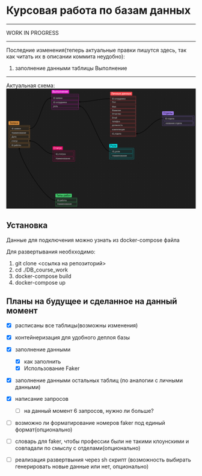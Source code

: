 # Курсовая работа по базам данных
****
WORK IN PROGRESS
****
Последние изменения(теперь актуальные правки пишутся здесь, так как читать их в описании коммита неудобно):
1) заполнение данными таблицы Выполнение
****
Актуальная схема:
![Схема БД](./pictures/shema.png)
## Установка
Данные для подключения можно узнать из docker-compose файла

Для развертывания необхходимо:
1) git clone <ссылка на репозиторий>
2) cd ./DB_course_work
3) docker-compose build
4) docker-compose up

## Планы на будущее и сделанное на данный момент
- [x] расписаны все таблицы(возможны изменения)
- [x] контейнеризация для удобного деплоя базы 
- [x] заполнение данными
  - [x] как заполнить
  - [x] Использование Faker
- [x] заполнение данными остальных таблиц (по аналогии с личными данными)
- [x] написание запросов
  - [ ] на данный момент 6 запросов, нужно ли больше?
- [ ] возможно ли форматирование номеров faker под единый формат(опционально)
- [ ] словарь для faker, чтобы профессии были не такими клоунскими и совпадали по смыслу с отделами(опционально)
- [ ] реализация развертвыния через sh скрипт (возможность выбирать генерировать новые данные или нет, опционально)

